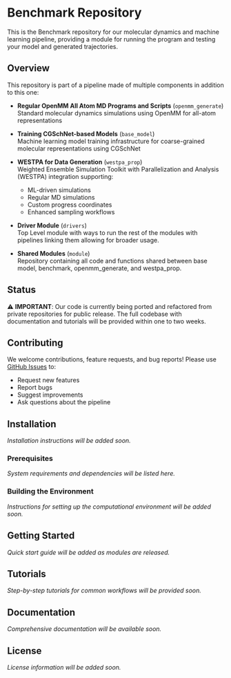 # Benchmark Repository

This is the Benchmark repository for our molecular dynamics and machine learning pipeline, providing a module for running the program and testing your model and generated trajectories.

## Overview

This repository is part of a pipeline made of multiple components in addition to this one:

* **Regular OpenMM All Atom MD Programs and Scripts** (`openmm_generate`)  
  Standard molecular dynamics simulations using OpenMM for all-atom representations

* **Training CGSchNet-based Models** (`base_model`)  
  Machine learning model training infrastructure for coarse-grained molecular representations using CGSchNet

* **WESTPA for Data Generation** (`westpa_prop`)  
  Weighted Ensemble Simulation Toolkit with Parallelization and Analysis (WESTPA) integration supporting:
  - ML-driven simulations
  - Regular MD simulations
  - Custom progress coordinates
  - Enhanced sampling workflows

* **Driver Module** (`drivers`)  
  Top Level module with ways to run the rest of the modules with pipelines linking them allowing for broader usage.

* **Shared Modules** (`module`)  
  Repository containing all code and functions shared between base model, benchmark, openmm_generate, and westpa_prop.

## Status

⚠️ **IMPORTANT**: Our code is currently being ported and refactored from private repositories for public release. The full codebase with documentation and tutorials will be provided within one to two weeks.

## Contributing

We welcome contributions, feature requests, and bug reports! Please use [GitHub Issues](../../issues) to:
- Request new features
- Report bugs
- Suggest improvements
- Ask questions about the pipeline

## Installation

*Installation instructions will be added soon.*

### Prerequisites

*System requirements and dependencies will be listed here.*

### Building the Environment

*Instructions for setting up the computational environment will be added soon.*

## Getting Started

*Quick start guide will be added as modules are released.*

## Tutorials

*Step-by-step tutorials for common workflows will be provided soon.*

## Documentation

*Comprehensive documentation will be available soon.*

## License

*License information will be added soon.*


